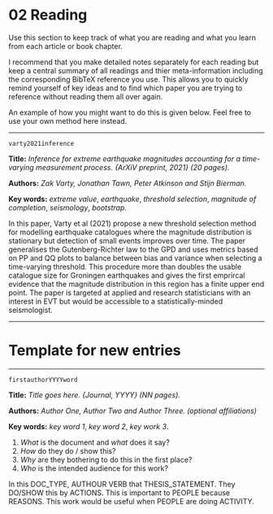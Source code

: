 # 02 Reading

Use this section to keep track of what you are reading and what you learn from each article or book chapter. 

I recommend that you make detailed notes separately for each reading but keep a central summary of all readings and thier meta-information including the corresponding BibTeX reference you use. This allows you to quickly remind yourself of key ideas and to find which paper you are trying to reference without reading them all over again.

An example of how you might want to do this is given below. Feel free to use your own method here instead.

---------------------------------------------------------------------

`varty2021inference`

**Title:** _Inference for extreme earthquake magnitudes accounting for a time-varying measurement process. {ArXiV preprint, 2021} (20 pages)._

**Authors:** _Zak Varty, Jonathan Tawn, Peter Atkinson and Stijn Bierman._

**Key words:** _extreme value_, _earthquake_, _threshold selection_, _magnitude of completion_, _seismology_, _bootstrap._

In this paper, Varty et al (2021) propose a new threshold selection method for modelling earthquake catalogues where the magnitude distribution is stationary but detection of small events improves over time. The paper generalises the Gutenberg-Richter law to the GPD and uses metrics based on PP and QQ plots to balance between bias and variance when selecting a time-varying threshold. This procedure more than doubles the usable catalogue size for Groningen earthquakes and gives the first emprircal evidence that the magnitude distribution in this region has a finite upper end point. The paper is targeted at applied and research statisticians with an interest in EVT but would be accessible to a statistically-minded seismologist. 

---------------------------------------------------------------------

# Template for new entries 


---------------------------------------------------------------------

`firstauthorYYYYword`

**Title:** _Title goes here. {Journal, YYYY} (NN pages)._

**Authors:** _Author One, Author Two and Author Three. (optional affiliations)_

**Key words:** _key word 1_, _key word 2_, _key work 3_. 

1. _What_ is the document and _what_ does it say? 
2. _How_ do they do / show this?
3. _Why_ are they bothering to do this in the first place?
4. _Who_ is the intended audience for this work?

In this DOC_TYPE, AUTHOUR VERB that THESIS\_STATEMENT.
They DO/SHOW this by ACTIONS. 
This is important to PEOPLE because REASONS. 
This work would be useful when PEOPLE are doing ACTIVITY.
